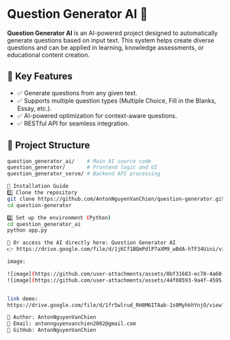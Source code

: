 # Question Generator AI 🚀

**Question Generator AI** is an AI-powered project designed to automatically generate questions based on input text. This system helps create diverse questions and can be applied in learning, knowledge assessments, or educational content creation.

## 🌟 Key Features
- ✅ Generate questions from any given text.
- ✅ Supports multiple question types (Multiple Choice, Fill in the Blanks, Essay, etc.).
- ✅ AI-powered optimization for context-aware questions.
- ✅ RESTful API for seamless integration.

## 📂 Project Structure
```bash
question_generator_ai/    # Main AI source code
question_generator/       # Frontend logic and UI
question_generator_serve/ # Backend API processing

🚀 Installation Guide
1️⃣ Clone the repository
git clone https://github.com/AntonNguyenVanChien/question-generator.git
cd question-generator

2️⃣ Set up the environment (Python)
cd question_generator_ai
python app.py

🔗 Or access the AI directly here: Question Generator AI 
👉 https://drive.google.com/file/d/1jKCf1BQmPdlP7aXM9_wBdA-hTF34Uini/view?usp=drive_link 👈

image:

![image](https://github.com/user-attachments/assets/0bf31683-ec78-4a60-af97-cf0ae082a000)
![image](https://github.com/user-attachments/assets/44f08593-9a4f-4595-a2aa-ea90871ce323)


link demo:
https://drive.google.com/file/d/1fr5wlrud_RH8M6ITAab-1s0MyhkhYnjO/view?usp=sharing

📌 Author: AntonNguyenVanChien
📧 Email: antonnguyenvanchien2002@gmail.com
🔗 GitHub: AntonNguyenVanChien


